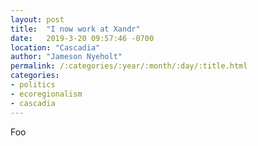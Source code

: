 ```yaml
---
layout: post
title:  "I now work at Xandr"
date:   2019-3-20 09:57:46 -0700
location: "Cascadia"
author: "Jameson Nyeholt"
permalink: /:categories/:year/:month/:day/:title.html
categories:
- politics
- ecoregionalism
- cascadia
---
```


Foo
